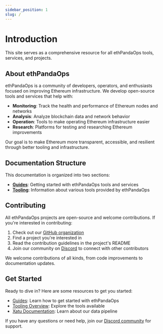 ```yaml
---
sidebar_position: 1
slug: /
---
```


# Introduction

This site serves as a comprehensive resource for all ethPandaOps tools, services, and projects.

## About ethPandaOps

ethPandaOps is a community of developers, operators, and enthusiasts focused on improving Ethereum infrastructure. We develop open-source tools and services that help with:

- **Monitoring**: Track the health and performance of Ethereum nodes and networks
- **Analysis**: Analyze blockchain data and network behavior
- **Operation**: Tools to make operating Ethereum infrastructure easier
- **Research**: Platforms for testing and researching Ethereum improvements

Our goal is to make Ethereum more transparent, accessible, and resilient through better tooling and infrastructure.

## Documentation Structure

This documentation is organized into two sections:

- **[Guides](/docs/guides)**: Getting started with ethPandaOps tools and services
- **[Tooling](/docs/tooling/overview)**: Information about various tools provided by ethPandaOps

## Contributing

All ethPandaOps projects are open-source and welcome contributions. If you're interested in contributing:

1. Check out our [GitHub organization](https://github.com/ethpandaops)
2. Find a project you're interested in
3. Read the contribution guidelines in the project's README
4. Join our community on [Discord](https://discord.com/invite/qGpsxSA) to connect with other contributors

We welcome contributions of all kinds, from code improvements to documentation updates.

## Get Started

Ready to dive in? Here are some resources to get you started:

- [Guides](/docs/guides): Learn how to get started with ethPandaOps
- [Tooling Overview](/docs/tooling/overview): Explore the tools available
- [Xatu Documentation](/docs/tooling/xatu): Learn about our data pipeline

If you have any questions or need help, join our [Discord community](https://discord.com/invite/qGpsxSA) for support.
